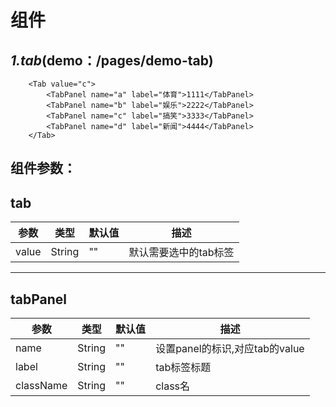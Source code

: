 # 组件
## *1.tab*(demo：/pages/demo-tab)
```
    <Tab value="c">
    	<TabPanel name="a" label="体育">1111</TabPanel>
    	<TabPanel name="b" label="娱乐">2222</TabPanel>
    	<TabPanel name="c" label="搞笑">3333</TabPanel>
    	<TabPanel name="d" label="新闻">4444</TabPanel>
    </Tab>
```
组件参数：
---
tab
---  
参数|类型|默认值|描述
---|--|--|---
value|String|""|默认需要选中的tab标签
---
tabPanel  
---
参数|类型|默认值|描述
---|--|--|---
name|String|""|设置panel的标识,对应tab的value
label|String|""|tab标签标题
className|String|""|class名